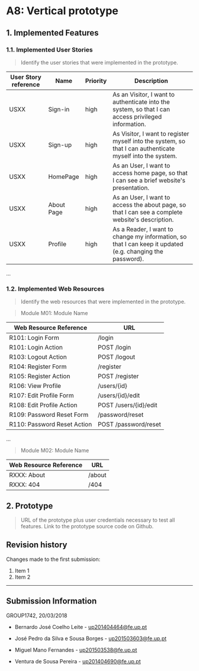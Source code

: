 # A8: Vertical prototype
 
## 1. Implemented Features
 
### 1.1. Implemented User Stories
 
> Identify the user stories that were implemented in the prototype.
 
| User Story reference | Name                   | Priority                   | Description                   |
| -------------------- | ---------------------- | -------------------------- | ----------------------------- |
| USXX                 | Sign-in                | high                       | As an Visitor, I want to authenticate into the system, so that I can access privileged information. |
| USXX                 | Sign-up                | high                       | As Visitor, I want to register myself into the system, so that I can authenticate myself into the system. |
| USXX                 | HomePage               | high                       | As an User, I want to access home page, so that I can see a brief website's presentation. |
| USXX                 | About Page             | high                       | As an User, I want to access the about page, so that I can see a complete website's description. |
| USXX                 | Profile                | high                       | As a Reader, I want to change my information, so that I can keep it updated (e.g. changing the password). |

...
 
### 1.2. Implemented Web Resources
 
> Identify the web resources that were implemented in the prototype.
 
> Module M01: Module Name
 
| Web Resource Reference | URL                            |
| ---------------------- | ------------------------------ |
| R101: Login Form       | /login                         |
| R101: Login Action     | POST /login                    |
| R103: Logout Action    | POST /logout                   |
| R104: Register Form    | /register                      |
| R105: Register Action  | POST /register                 |
| R106: View Profile     | /users/{id}                    |
| R107: Edit Profile Form| /users/{id}/edit               |
| R108: Edit Profile Action| POST /users/{id}/edit        |
| R109: Password Reset Form| /password/reset              |
| R110: Password Reset Action| POST /password/reset       |

...
 
> Module M02: Module Name
 
| Web Resource Reference | URL                            |
| ---------------------- | ------------------------------ |
| RXXX: About            | /about                         |
| RXXX: 404              | /404                           |
 
 
## 2. Prototype
 
> URL of the prototype plus user credentials necessary to test all features.
> Link to the prototype source code on Github.
 
 
## Revision history
 
Changes made to the first submission:
1. Item 1
1. Item 2
 
***
 
## Submission Information

GROUP1742, 20/03/2018

- Bernardo José Coelho Leite - [up201404464@fe.up.pt](mailto:up201404464@fe.up.pt)

- José Pedro da Silva e Sousa Borges - [up201503603@fe.up.pt](mailto:up201503603@fe.up.pt)

- Miguel Mano Fernandes - [up201503538@fe.up.pt](mailto:up201503538@fe.up.pt)

- Ventura de Sousa Pereira - [up201404690@fe.up.pt](mailto:up201404690@fe.up.pt)
